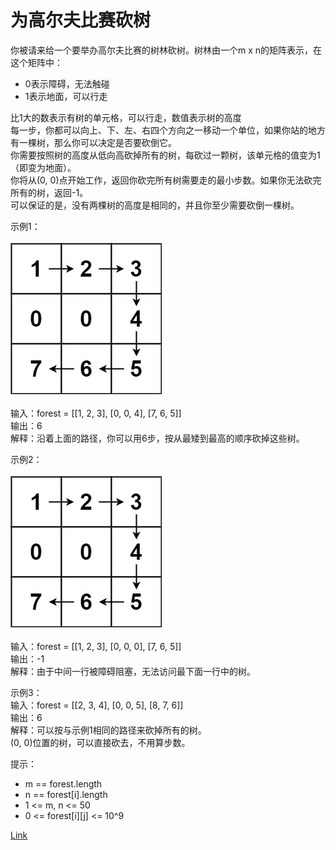 <h1>为高尔夫比赛砍树</h1>

你被请来给一个要举办高尔夫比赛的树林砍树。树林由一个m x n的矩阵表示，在这个矩阵中：</br>
- 0表示障碍，无法触碰</br>
- 1表示地面，可以行走</br>

比1大的数表示有树的单元格，可以行走，数值表示树的高度</br>
每一步，你都可以向上、下、左、右四个方向之一移动一个单位，如果你站的地方有一棵树，那么你可以决定是否要砍倒它。</br>
你需要按照树的高度从低向高砍掉所有的树，每砍过一颗树，该单元格的值变为1（即变为地面）。</br>
你将从(0, 0)点开始工作，返回你砍完所有树需要走的最小步数。如果你无法砍完所有的树，返回-1。</br>
可以保证的是，没有两棵树的高度是相同的，并且你至少需要砍倒一棵树。</br>

示例1：</br>
</br>![](./image/1.jpeg)</br></br>
输入：forest = [[1, 2, 3], [0, 0, 4], [7, 6, 5]]</br>
输出：6</br>
解释：沿着上面的路径，你可以用6步，按从最矮到最高的顺序砍掉这些树。</br>

示例2：</br>
</br>![](./image/1.jpeg)</br></br>
输入：forest = [[1, 2, 3], [0, 0, 0], [7, 6, 5]]</br>
输出：-1</br>
解释：由于中间一行被障碍阻塞，无法访问最下面一行中的树。</br>

示例3：</br>
输入：forest = [[2, 3, 4], [0, 0, 5], [8, 7, 6]]</br>
输出：6</br>
解释：可以按与示例1相同的路径来砍掉所有的树。</br>
(0, 0)位置的树，可以直接砍去，不用算步数。</br>

提示：
- m == forest.length
- n == forest[i].length
- 1 <= m, n <= 50
- 0 <= forest[i][j] <= 10^9

[Link](https://leetcode.cn/problems/cut-off-trees-for-golf-event/)